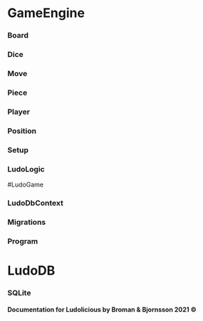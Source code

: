# GameEngine
### Board
### Dice
###  Move
###  Piece
### Player
### Position
### Setup
### LudoLogic

#LudoGame
### LudoDbContext
### Migrations
### Program

# LudoDB
### SQLite



#### Documentation for Ludolicious by Broman & Bjornsson 2021 ©

